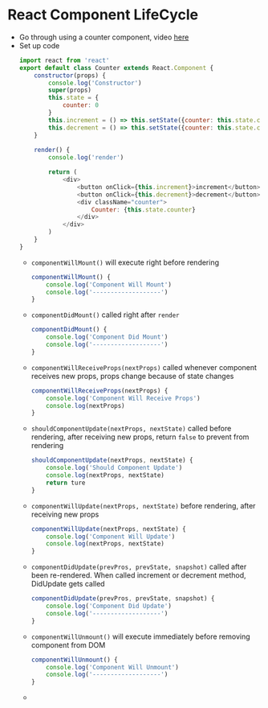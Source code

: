 # **React Component LifeCycle**
- Go through using a counter component, video [here](https://www.youtube.com/watch?v=m_mtV4YaI8c)
- Set up code
    ```js
    import react from 'react'
    export default class Counter extends React.Component {
        constructor(props) {
            console.log('Constructor')
            super(props)
            this.state = {
                counter: 0
            }
            this.increment = () => this.setState({counter: this.state.counter+1})
            this.decrement = () => this.setState({counter: this.state.counter-1})
        }
        
        render() {
            console.log('render')

            return (
                <div>
                    <button onClick={this.increment}>increment</button>
                    <button onClick={this.decrement}>decrement</button>
                    <div className="counter">
                        Counter: {this.state.counter}
                    </div>
                </div>
            )
        }
    }
    ```
  - `componentWillMount()` will execute right before rendering
    ```js
    componentWillMount() {
        console.log('Component Will Mount')
        console.log('-------------------')
    }
    ```
  - `componentDidMount()` called right after `render`
    ```js
    componentDidMount() {
        console.log('Component Did Mount')
        console.log('-------------------')
    }
    ```
  - `componentWillReceiveProps(nextProps)` called whenever component receives new props, props change because of state changes
    ```js
    componentWillReceiveProps(nextProps) {
        console.log('Component Will Receive Props')
        console.log(nextProps)
    }
    ```
  - `shouldComponentUpdate(nextProps, nextState)` called before rendering, after receiving new props, return `false` to prevent from rendering
    ```js
    shouldComponentUpdate(nextProps, nextState) {
        console.log('Should Component Update')
        console.log(nextProps, nextState)
        return ture
    }
    ```
  - `componentWillUpdate(nextProps, nextState)` before rendering, after receiving new props
    ```js
    componentWillUpdate(nextProps, nextState) {
        console.log('Component Will Update')
        console.log(nextProps, nextState)
    }
    ```
  - `componentDidUpdate(prevPros, prevState, snapshot)` called after  been re-rendered. When called increment or decrement method, DidUpdate gets called
    ```js
    componentDidUpdate(prevPros, prevState, snapshot) {
        console.log('Component Did Update')
        console.log('-------------------')
    }
    ```
  - `componentWillUnmount()` will execute immediately before removing component from DOM
    ```js
    componentWillUnmount() {
        console.log('Component Will Unmount')
        console.log('-------------------')
    }
    ```
  - 